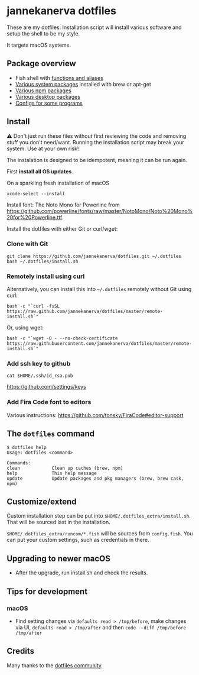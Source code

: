 # jannekanerva dotfiles

These are my dotfiles. Installation script will install various software and setup the shell to be my style.

It targets macOS systems.

## Package overview

- Fish shell with [functions and aliases](system)
- [Various system packages](install/01_packages.sh) installed with brew or apt-get
- [Various npm packages](install/02_npm.sh)
- [Various desktop packages](install/03_desktop_packages.sh)
- [Configs for some programs](configs)

## Install

:warning: Don't just run these files without first reviewing the code and removing stuff you don't need/want. Running the installation script may break your system. Use at your own risk!

The instalation is designed to be idempotent, meaning it can be run again.

First **install all OS updates**.

On a sparkling fresh installation of macOS

    xcode-select --install

Install font: The Noto Mono for Powerline from https://github.com/powerline/fonts/raw/master/NotoMono/Noto%20Mono%20for%20Powerline.ttf

Install the dotfiles with either Git or curl/wget:

### Clone with Git

    git clone https://github.com/jannekanerva/dotfiles.git ~/.dotfiles
    bash ~/.dotfiles/install.sh

### Remotely install using curl

Alternatively, you can install this into `~/.dotfiles` remotely without Git using curl:

    bash -c "`curl -fsSL https://raw.github.com/jannekanerva/dotfiles/master/remote-install.sh`"

Or, using wget:

    bash -c "`wget -O - --no-check-certificate https://raw.githubusercontent.com/jannekanerva/dotfiles/master/remote-install.sh`"

### Add ssh key to github

`cat $HOME/.ssh/id_rsa.pub`

https://github.com/settings/keys

### Add Fira Code font to editors

Various instructions: https://github.com/tonsky/FiraCode#editor-support

## The `dotfiles` command

    $ dotfiles help
    Usage: dotfiles <command>

    Commands:
    clean            Clean up caches (brew, npm)
    help             This help message
    update           Update packages and pkg managers (brew, brew cask, npm)

## Customize/extend

Custom installation step can be put into `$HOME/.dotfiles_extra/install.sh`. That will be sourced last in the installation.

`$HOME/.dotfiles_extra/runcom/*.fish` will be sources from `config.fish`. You can put your custom settings, such as credentials in there.

## Upgrading to newer macOS

- After the upgrade, run install.sh and check the results.

## Tips for development

### macOS

- Find setting changes via `defaults read > /tmp/before`, make changes via UI, `defaults read > /tmp/after`
  and then `code --diff /tmp/before /tmp/after`

## Credits

Many thanks to the [dotfiles community](https://dotfiles.github.io).
